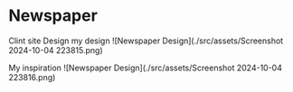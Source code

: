 # Newspaper

Clint site Design
my design
![Newspaper Design](./src/assets/Screenshot 2024-10-04 223815.png)

My inspiration
![Newspaper Design](./src/assets/Screenshot 2024-10-04 223816.png)
